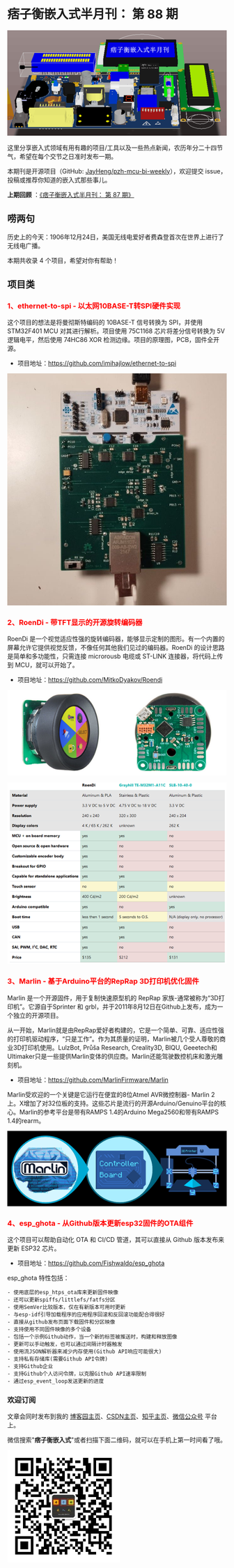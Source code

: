 # 痞子衡嵌入式半月刊： 第 88 期

![](https://raw.githubusercontent.com/JayHeng/pzh-mcu-bi-weekly/master/pics/pzh_mcu_bi_weekly.PNG)

这里分享嵌入式领域有用有趣的项目/工具以及一些热点新闻，农历年分二十四节气，希望在每个交节之日准时发布一期。

本期刊是开源项目（GitHub: [JayHeng/pzh-mcu-bi-weekly](https://github.com/JayHeng/pzh-mcu-bi-weekly)），欢迎提交 issue，投稿或推荐你知道的嵌入式那些事儿。

**上期回顾** ：[《痞子衡嵌入式半月刊： 第 87 期》](https://www.cnblogs.com/henjay724/p/17893196.html)

## 唠两句

历史上的今天：1906年12月24日，美国无线电爱好者费森登首次在世界上进行了无线电广播。

本期共收录 4 个项目，希望对你有帮助！

## 项目类

### <font color="red">1、ethernet-to-spi - 以太网10BASE-T转SPI硬件实现</font>

这个项目的想法是将曼彻斯特编码的 10BASE-T 信号转换为 SPI，并使用 STM32F401 MCU 对其进行解析。项目使用 75C1168 芯片将差分信号转换为 5V 逻辑电平，然后使用 74HC86 XOR 检测边缘。项目的原理图，PCB，固件全开源。

 * 项目地址：https://github.com/imihajlow/ethernet-to-spi

![](https://raw.githubusercontent.com/JayHeng/pzh-mcu-bi-weekly/master/pics/issue-088/ethernet-to-spi.PNG)

### <font color="red">2、RoenDi - 带TFT显示的开源旋转编码器</font>

RoenDi 是一个视觉适应性强的旋转编码器，能够显示定制的图形。有一个内置的屏幕允许它提供视觉反馈，不像任何其他我们见过的编码器。RoenDi 的设计思路是简单和多功能性，只需连接 microrousb 电缆或 ST-LINK 连接器，将代码上传到 MCU，就可以开始了。

 * 项目地址：https://github.com/MitkoDyakov/Roendi

![](https://raw.githubusercontent.com/JayHeng/pzh-mcu-bi-weekly/master/pics/issue-088/RoenDi.PNG)

![](https://raw.githubusercontent.com/JayHeng/pzh-mcu-bi-weekly/master/pics/issue-088/RoenDi2.PNG)

### <font color="red">3、Marlin - 基于Arduino平台的RepRap 3D打印机优化固件</font>

Marlin 是一个开源固件，用于复制快速原型机的 RepRap 家族-通常被称为“3D打印机”。它源自于Sprinter 和 grbl，并于2011年8月12日在Github上发布，成为一个独立的开源项目。

从一开始，Marlin就是由RepRap爱好者构建的，它是一个简单、可靠、适应性强的打印机驱动程序，“只是工作”。作为其质量的证明，Marlin被几个受人尊敬的商业3D打印机使用。LulzBot, Průša Research, Creality3D, BIQU, Geeetech和Ultimaker只是一些提供Marlin变体的供应商。Marlin还能驾驶数控机床和激光雕刻机。

 * 项目地址：https://github.com/MarlinFirmware/Marlin

Marlin受欢迎的一个关键是它运行在便宜的8位Atmel AVR微控制器- Marlin 2上。X增加了对32位板的支持。这些芯片是流行的开源Arduino/Genuino平台的核心。Marlin的参考平台是带有RAMPS 1.4的Arduino Mega2560和带有RAMPS 1.4的rearm。

![](https://raw.githubusercontent.com/JayHeng/pzh-mcu-bi-weekly/master/pics/issue-088/Marlin.PNG)

### <font color="red">4、esp_ghota - 从Github版本更新esp32固件的OTA组件</font>

这个项目可以帮助自动化 OTA 和 CI/CD 管道，其可以直接从 Github 版本发布来更新 ESP32 芯片。

 * 项目地址：https://github.com/Fishwaldo/esp_ghota

esp_ghota 特性包括：

```text
- 使用底层的esp_htps_ota库来更新固件映像
- 还可以更新spiffs/littlefs/fatfs分区
- 使用SemVer比较版本，仅在有新版本可用时更新
- 与esp-idf引导加载程序的应用程序回滚和反回滚功能配合得很好
- 直接从github发布页面下载固件和分区映像
- 支持使用不同固件映像的多个设备
- 包括一个示例Github动作，当一个新的标签被推送时，构建和释放图像
- 更新可以手动触发，也可以通过间隔计时器触发
- 使用流JSON解析器来减少内存使用(Github API响应可能很大)
- 支持私有存储库(需要Github API令牌)
- 支持Github企业
- 支持Github个人访问令牌，以克服Github API速率限制
- 通过esp_event_loop发送更新的进度
```

### 欢迎订阅

文章会同时发布到我的 [博客园主页](https://www.cnblogs.com/henjay724/)、[CSDN主页](https://blog.csdn.net/henjay724)、[知乎主页](https://www.zhihu.com/people/henjay724)、[微信公众号](http://weixin.sogou.com/weixin?type=1&query=痞子衡嵌入式) 平台上。

微信搜索"__痞子衡嵌入式__"或者扫描下面二维码，就可以在手机上第一时间看了哦。

![](https://raw.githubusercontent.com/JayHeng/pzhmcu-picture/master/wechat/pzhMcu_qrcode_258x258.jpg)

